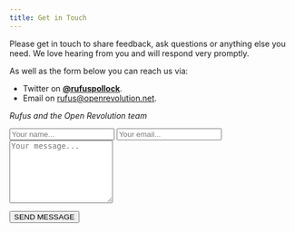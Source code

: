 ```yaml
---
title: Get in Touch
---
```


Please get in touch to share feedback, ask questions or anything else you need. We love hearing from you and will respond very promptly.

As well as the form below you can reach us via:

* Twitter on **[@rufuspollock](https://twitter.com/rufuspollock)**.
* Email on <a href="mailto:rufus@openrevolution.net">rufus@openrevolution.net</a>.

*Rufus and the Open Revolution team*

<form method="post" action="https://formspree.io/hello@openrevolution.net">
    <input name="name" id="name" type="text" class="form-control input-custom" placeholder="Your name...">
    <input type="hidden" name="_replyto" placeholder="Your email" />
    <input name="email" id="email" type="email" class="form-control input-custom" placeholder="Your email...">
    <textarea name="message"  rows="7" class="form-control input-custom" placeholder="Your message..."></textarea>
  
  <button type="submit">SEND MESSAGE</button>
</form>  
